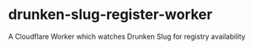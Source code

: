 # drunken-slug-register-worker
A Cloudflare Worker which watches Drunken Slug for registry availability
